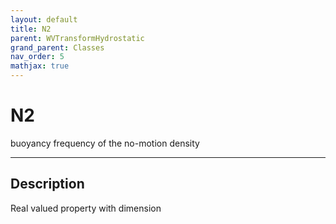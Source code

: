 ```yaml
---
layout: default
title: N2
parent: WVTransformHydrostatic
grand_parent: Classes
nav_order: 5
mathjax: true
---
```


#  N2

buoyancy frequency of the no-motion density


---

## Description
Real valued property with dimension 